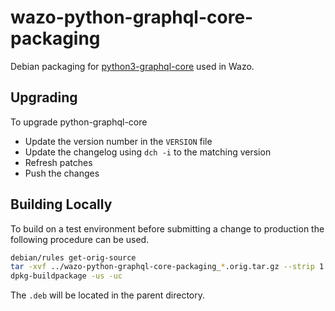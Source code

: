 # wazo-python-graphql-core-packaging

Debian packaging for [python3-graphql-core](https://github.com/graphql-python/graphql-core/) used in Wazo.

## Upgrading

To upgrade python-graphql-core

* Update the version number in the `VERSION` file
* Update the changelog using `dch -i` to the matching version
* Refresh patches
* Push the changes

## Building Locally

To build on a test environment before submitting a change to production the following procedure can be used.

```sh
debian/rules get-orig-source
tar -xvf ../wazo-python-graphql-core-packaging_*.orig.tar.gz --strip 1
dpkg-buildpackage -us -uc
```
The `.deb` will be located in the parent directory.
